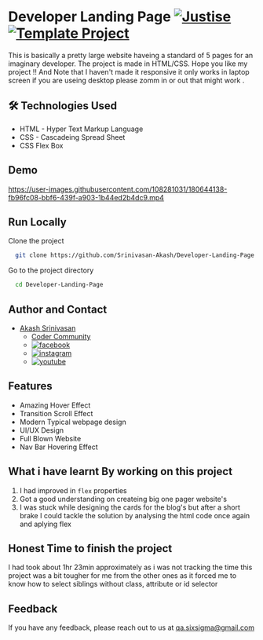 #  Developer Landing Page [![Justise](https://img.shields.io/badge/Template-Project-red)](http://www.gnu.org/licenses/agpl-3.0) [![Template Project](https://img.shields.io/badge/Technologies%20-HTML%2FCSS-brightgreen)](http://www.gnu.org/licenses/agpl-3.0)

This is basically a pretty large website haveing a standard of 5 pages for an imaginary developer. The project is made in HTML/CSS.
Hope you like my project !! And Note that I haven't made it responsive it only works in laptop screen if you are useing desktop please zomm in or out that might work .


## 🛠 Technologies Used
  - HTML - Hyper Text Markup Language
  - CSS - Cascadeing Spread Sheet
  - CSS Flex Box

## Demo

https://user-images.githubusercontent.com/108281031/180644138-fb96fc08-bbf6-439f-a903-1b44ed2b4dc9.mp4

## Run Locally

Clone the project

```bash
  git clone https://github.com/Srinivasan-Akash/Developer-Landing-Page.git
```

Go to the project directory

```bash
  cd Developer-Landing-Page
```
## Author and Contact
- [Akash Srinivasan](https://www.github.com/octokatherine)
    - [Coder Community](https://web.codercommunity.io/user/62d568cb998d86c8883a2766?tab=posts)
    - [![facebook](https://img.shields.io/badge/Facebook-0A66C2?style=for-the-badge&logo=facebook&logoColor=white)](https://www.facebook.com/profile.php?id=100083429257499)
    - [![instagram](https://img.shields.io/badge/Instagram-0A66C2?style=for-the-badge&logo=instagram&logoColor=white)](https://www.instagram.com/akash_prashanthi/)
    - [![youtube](https://img.shields.io/badge/YouTube-ff0000?style=for-the-badge&logo=youtube&logoColor=white)](https://www.youtube.com/channel/UCAv1QdzDgV6MjA60CRtfkIg)

## Features
- Amazing Hover Effect
- Transition Scroll Effect
- Modern Typical webpage design
- UI/UX Design
- Full Blown Website
- Nav Bar Hovering Effect

## What i have learnt By working on this project
1. I had improved in `flex` properties
2. Got a good understanding on createing big one pager website's
3. I was stuck while designing the cards for the blog's but after a short brake I could tackle the solution by analysing the html code once again and aplying flex

## Honest Time to finish the project

I had took about 1hr 23min approximately as i was not tracking the time this project was a bit tougher for me from the other ones as it forced me to know how to select siblings without class, attribute or id selector

## Feedback

If you have any feedback, please reach out to us at qa.sixsigma@gmail.com
